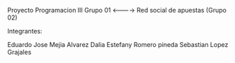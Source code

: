 Proyecto Programacion III Grupo 01  <---->  Red social de apuestas (Grupo 02)

Integrantes:

Eduardo Jose Mejia Alvarez
Dalia Estefany Romero pineda
Sebastian Lopez Grajales
